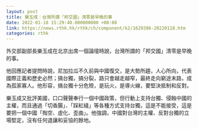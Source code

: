```yaml
---
layout: post
title: 樂玉成：台灣所謂「邦交國」清零是早晚的事
date: 2022-01-18 15:29:40.000000000 +08:00
link: https://news.rthk.hk/rthk/ch/component/k2/1629386-20220118.htm
categories: rthk
---
```


外交部副部長樂玉成在北京出席一個論壇時說，台灣所謂的「邦交國」清零是早晚的事。

他回應記者提問時說，尼加拉瓜不久前與中國復交，是大勢所趨，人心所向，代表國際正義和歷史必然；搞台獨，搞分裂，路只會越走越窄，最終走向窮途末路，成為孤家寡人。他形容，搞台獨十分危險，是玩火，是導火線，要堅決抵制和反對。

樂玉成又批評美國，口口聲聲奉行一個中國政策，但行動上支持台獨、侵蝕中國的主權，而且通過「切香腸」、「踩紅綫」等各種方式支持台獨，這是不能接受，這是要把一個中國「掏空、虛化、歪曲」。他強調，中國對台灣的主權、反對台獨的立場堅定，沒有任何退讓和妥協的餘地。
